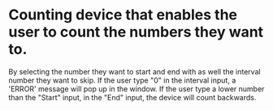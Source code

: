 # Counting device that enables the user to count the numbers they want to. 
By selecting the number they want to start and end with as well the interval number they want to skip.
If the user type "0" in the interval input, a 'ERROR' message will pop up in the window.
If the user type  a lower number than the "Start" input, in the "End" input, the device will count backwards.
